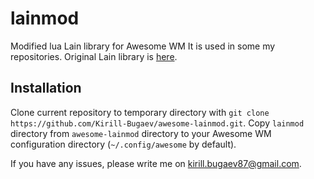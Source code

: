 # lainmod
Modified lua Lain library for Awesome WM
It is used in some my repositories.
Original Lain library is [here][lcpz/lain].

## Installation

Clone current repository to temporary directory with `git clone https://github.com/Kirill-Bugaev/awesome-lainmod.git`.
Copy `lainmod` directory from `awesome-lainmod` directory to your Awesome WM configuration directory (`~/.config/awesome` by default).

If you have any issues, please write me on kirill.bugaev87@gmail.com.

[lcpz/lain]: https://github.com/lcpz/lain
